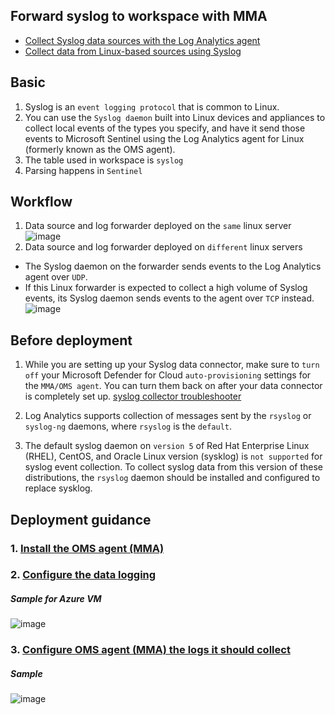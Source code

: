 ## Forward syslog to workspace with MMA
* [Collect Syslog data sources with the Log Analytics agent](https://learn.microsoft.com/en-us/azure/azure-monitor/agents/data-sources-syslog)
* [Collect data from Linux-based sources using Syslog](https://learn.microsoft.com/en-us/azure/sentinel/connect-syslog)

## Basic
1. Syslog is an `event logging protocol` that is common to Linux. 
2. You can use the `Syslog daemon` built into Linux devices and appliances to collect local events of the types you specify, and have it send those events to Microsoft Sentinel using the Log Analytics agent for Linux (formerly known as the OMS agent).
3. The table used in workspace is `syslog`
4. Parsing happens in `Sentinel`

## Workflow
1. Data source and log forwarder deployed on the `same` linux server
![image](https://user-images.githubusercontent.com/96930989/213683832-2bb83320-9f2f-44de-a850-f71cb1e9a12c.png)
2. Data source and log forwarder deployed on `different` linux servers
* The Syslog daemon on the forwarder sends events to the Log Analytics agent over `UDP`. 
* If this Linux forwarder is expected to collect a high volume of Syslog events, its Syslog daemon sends events to the agent over `TCP` instead.
![image](https://user-images.githubusercontent.com/96930989/213684013-2cb9aff0-a224-4c54-9d58-b74fd1ec8aa5.png)


## Before deployment
1. While you are setting up your Syslog data connector, make sure to `turn off` your Microsoft Defender for Cloud `auto-provisioning` settings for the `MMA/OMS agent`.
You can turn them back on after your data connector is completely set up. [syslog collector troubleshooter](https://learn.microsoft.com/en-us/azure/sentinel/troubleshooting-cef-syslog?tabs=syslog#verify-your-data-connector-prerequisites)

2. Log Analytics supports collection of messages sent by the `rsyslog` or `syslog-ng` daemons, where `rsyslog` is the `default`. 
3. The default syslog daemon on `version 5` of Red Hat Enterprise Linux (RHEL), CentOS, and Oracle Linux version (sysklog) is `not supported` for syslog event collection. To collect syslog data from this version of these distributions, the `rsyslog` daemon should be installed and configured to replace sysklog.


## Deployment guidance
### 1. [Install the OMS agent (MMA)](https://learn.microsoft.com/en-us/azure/sentinel/connect-syslog#configure-your-linux-machine-or-appliance)
### 2. [Configure the data logging](https://learn.microsoft.com/en-us/azure/sentinel/connect-syslog#configure-your-devices-logging-settings)
##### Sample for Azure VM
![image](https://user-images.githubusercontent.com/96930989/213688968-aaa0ea89-cc78-4b00-a65e-835f1095148a.png)
### 3. [Configure OMS agent (MMA) the logs it should collect](https://learn.microsoft.com/en-us/azure/sentinel/connect-syslog#configure-the-log-analytics-agent)
##### Sample
![image](https://user-images.githubusercontent.com/96930989/213688626-da79b9ec-0eba-42e5-a7d5-447915484fa9.png)




